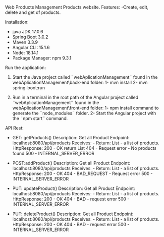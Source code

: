 Web Products Management
Products website.
Features:
-Create, edit, delete and get of products.

Installation:
- java JDK 17.0.6
- Spring Boot 3.0.2
- Maven 3.3.9
- Angular CLI: 15.1.6
- Node: 18.14.1
- Package Manager: npm 9.3.1


Run the application:
1) Start the Java project called ¨webAplicationManagement¨ found in the webAplicationManagement\back-end folder:
   1- mvn install
   2- mvn spring-boot:run

2) Run in a terminal in the root path of the Angular project called ¨webAplicationManagement¨ found in the webAplicationManagement\front-end folder:
   1- npm install command to generate the ¨node_modules¨ folder.
   2- Start the Angular project with the ¨npm start¨ command.
   
   
API Rest:
- GET: getProducts()
  Description: Get all Product
  Endpoint: localhost:8080/api/products
  Receives: -
  Return: List<Product> - a list of products.
  HttpResponse:
	200 - OK return List<Product>
	404 - Request error - No products found
	500 - INTERNAL_SERVER_ERROR
	
	
- POST:addProduct()
  Description: Get all Product
  Endpoint: localhost:8080/api/products
  Receives: -
  Return: List<Product> - a list of products.
  HttpResponse:
	200 - OK
	404 - BAD_REQUEST - Request error
	500 - INTERNAL_SERVER_ERROR
	
	
- PUT: updateProduct()
  Description: Get all Product
  Endpoint: localhost:8080/api/products
  Receives: -
  Return: List<Product> - a list of products.
  HttpResponse:
	200 - OK
	404 - BAD - request error 
	500 - INTERNAL_SERVER_ERROR
	
	
- PUT: deleteProduct()
  Description: Get all Product
  Endpoint: localhost:8080/api/products
  Receives: -
  Return: List<Product> - a list of products.
  HttpResponse:
	200 - OK 
	404 - BAD - request error 
	500 - INTERNAL_SERVER_ERROR
  
  